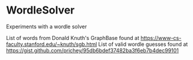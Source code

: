# WordleSolver

Experiments with a wordle solver

List of words from Donald Knuth's GraphBase found at https://www-cs-faculty.stanford.edu/~knuth/sgb.html
List of valid wordle guesses found at https://gist.github.com/prichey/95db6bdef37482ba3f6eb7b4dec99101
